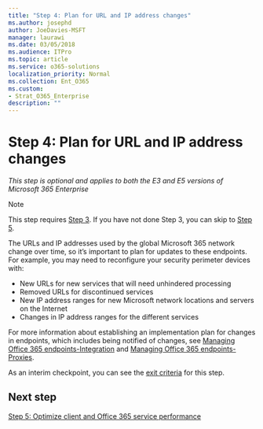 ```yaml
---
title: "Step 4: Plan for URL and IP address changes"
ms.author: josephd
author: JoeDavies-MSFT
manager: laurawi
ms.date: 03/05/2018
ms.audience: ITPro
ms.topic: article
ms.service: o365-solutions
localization_priority: Normal
ms.collection: Ent_O365
ms.custom:
- Strat_O365_Enterprise
description: ""
---
```


# Step 4: Plan for URL and IP address changes

*This step is optional and applies to both the E3 and E5 versions of Microsoft 365 Enterprise*

>[!Note]
>This step requires [Step 3](networking-configure-proxies-firewalls.md). If you have not done Step 3, you can skip to [Step 5](networking-optimize-tcp-performance.md).
>

The URLs and IP addresses used by the global Microsoft 365 network change over time, so it’s important to plan for updates to these endpoints. For example, you may need to reconfigure your security perimeter devices with:

- New URLs for new services that will need unhindered processing
- Removed URLs for discontinued services
- New IP address ranges for new Microsoft network locations and servers on the Internet 
- Changes in IP address ranges for the different services

For more information about establishing an implementation plan for changes in endpoints, which includes being notified of changes, see [Managing Office 365 endpoints-Integration](https://support.office.com/article/Managing-Office-365-endpoints-99cab9d4-ef59-4207-9f2b-3728eb46bf9a?ui=en-US#ID0EABAAA=2._Proxies&ID0EAEAAA=3._Integration) and [Managing Office 365 endpoints-Proxies](https://support.office.com/article/Managing-Office-365-endpoints-99cab9d4-ef59-4207-9f2b-3728eb46bf9a?ui=en-US&rs=en-US&ad=US#ID0EABAAA=2._Proxies&ID0EAEAAA=2._Proxies).

As an interim checkpoint, you can see the [exit criteria](networking-exit-criteria.md#crit-networking-step4) for this step.

## Next step

[Step 5: Optimize client and Office 365 service performance](networking-optimize-tcp-performance.md)
